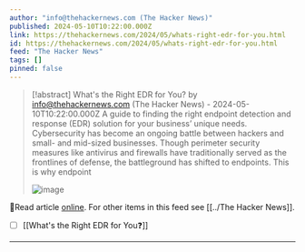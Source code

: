 ```yaml
---
author: "info@thehackernews.com (The Hacker News)"
published: 2024-05-10T10:22:00.000Z
link: https://thehackernews.com/2024/05/whats-right-edr-for-you.html
id: https://thehackernews.com/2024/05/whats-right-edr-for-you.html
feed: "The Hacker News"
tags: []
pinned: false
---
```

> [!abstract] What's the Right EDR for You? by info@thehackernews.com (The Hacker News) - 2024-05-10T10:22:00.000Z
> A guide to finding the right endpoint detection and response (EDR) solution for your business’ unique needs. Cybersecurity has become an ongoing battle between hackers and small- and mid-sized businesses. Though perimeter security measures like antivirus and firewalls have traditionally served as the frontlines of defense, the battleground has shifted to endpoints. This is why endpoint
>
> ![image](https://blogger.googleusercontent.com/img/b/R29vZ2xl/AVvXsEgf4ObBPhLrcp9eQ4wBjjsqmgCiTTduqn2Z86NyBvqJIICGm88V2AZbHI3LUgw2V6T2O_Stp9triqnH0DHUM2PlpbZy9cNfIlkbHRMq_H6aQHjOuDTHBQ88jPyn6Lm913dcGTutJLCvyWd4BPWNKYVHQCApwvtTP2wbDwosiP6wzj2L7Yh4HDgCoxNwkHo/s1600/HUNT.png)

🔗Read article [online](https://thehackernews.com/2024/05/whats-right-edr-for-you.html). For other items in this feed see [[../The Hacker News]].

- [ ] [[What's the Right EDR for You❓]]
- - -

